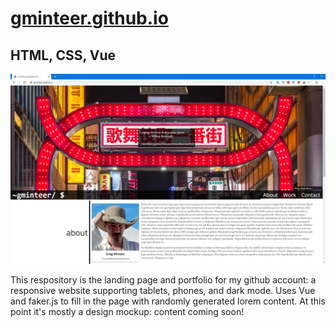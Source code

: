 # [gminteer.github.io](https://gminteer.github.io)

## HTML, CSS, Vue

![](readme/screenshot.jpg)

This respository is the landing page and portfolio for my github account: a responsive website supporting tablets, phones, and dark mode. Uses Vue and faker.js to fill in the page with randomly generated lorem content. At this point it's mostly a design mockup: content coming soon!

